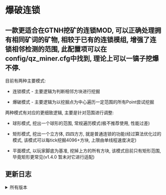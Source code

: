 # 爆破连锁

## 一款更适合在GTNH挖矿的连锁MOD, 可以正确处理拥有相同矿词的矿物, 相较于已有的连锁模组, 增强了连锁相邻检测的范围, 此配置项可以在config/qz_miner.cfg中找到, 理论上可以一镐子挖爆不停.

目前有两种主要模式:

* 连锁模式 - 主要逻辑为判断相邻方块进行挖掘

* 爆破模式 - 主要逻辑为以挖掘点为中心遍历一定范围的所有Point尝试挖掘

两种模式有对应的更细致逻辑, 主要是针对范围进行调整:

* 球形模式, 挖出一个球形的范围, 常规遍历模式(极不推荐使用, 性能过差)

* 矩形模式, 挖出一个立方体, 四四方方, 就是普通连锁的功能(经过算法优化过的模式, 该模式可以每tick挖掘4096+方块, 上限由单线程速度决定)

* 平面模式, 以玩家脚底为基准, 挖掉上方的所有方块, 该模式目前只有矩形范围, 毕竟矩形更常见(v1.4.0 暂未对它进行适配)

## 更新日志

<details>
<summary>所有版本</summary>

* v1.0.0-alpha 当前版本已知的存在的致命bug, 由于没有做异步和多线程, 当连锁范围过大极有可能让 检索<->挖矿 两个相互作用的函数陷入死循环, 最终卡死逻辑服务器--具体逻辑为检索到一格后进行挖掘, 挖掘的同时检索下一个连锁位置列表, 但是如果方块未实际被挖掘掉会再次检索重复位置挖掘它.

* v1.0.1-alpha 将搜索任务和挖掘任务彻底分离, 避免了上述的问题. 目前只重构了RectangularMode, 后续的几个模式都将按照此进行更新

  * 日志: 将Supplier改为纯算法, 只计算范围, 校验Point任务在get()后执行, 包括Point方块是否合法, 能否挖掘都靠外部进行判断.

* v1.1.0-rc.1 解决了大部分测试时出现的已知问题, 日志: 连锁模式下矿词匹配增强, 挖矿的效果目前和格雷的矿机一致!!!

* v1.1.1 优化客户端逻辑, 将切换开启替换为长按开启, 添加一个状态指示器(原本是提供给切换模式方便查看当前状态的)

* v1.2.0 添加新的连锁逻辑, 新逻辑不会挖掘碎矿 - 增强普通连锁模式 - 会挖掘所有原矿

* v1.2.1 增加兼容性逻辑, 添加对270以下和无GTNH整合包的支持, 使用反射检查

* v1.3.0 修复一个不易察觉的bug, 当连锁范围和数量极大时, 无法正确工作; 将点提供器外置到循环外(tick外)后修复此bug;

  * 日志: 由于循环时硬性设置了时间底线防止卡死, 所以该问题极难被察觉, 最多发现挖的矿有点少, 实际上挖的数量就是时间限制内能够取到的所有点, 但是当范围极大后Supplier在循环内反复获取大量点(超过万级后)就会几个都连锁不了

* v1.3.1 修复内存泄露的bug

* v1.4.0 逻辑框架重构, (一次大更新, 几乎推翻了之前的核心逻辑). 现在无论怎么挖都不会卡死主线程, 再也不会出现内存溢出, 而且极限范围下的点挖掘也正确了, 现在可以正确连锁一整片矿脉或者区块了, 前提是你的配置文件给的数值足够

* v1.5.0 修复了匠魂工具不增加经验的问题

* v1.6.0 更新兼容270b4, 增加隧道模式, 目前仅支持3*3

</details>
